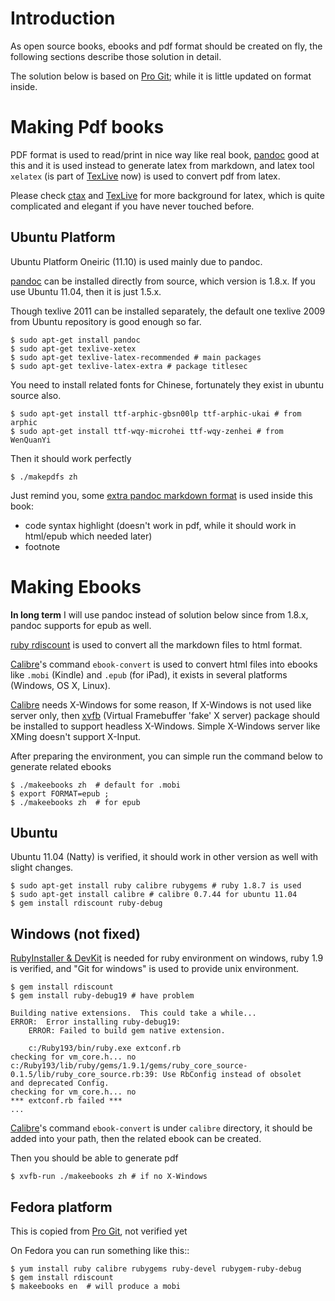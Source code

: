 # Introduction #

As open source books, ebooks and pdf format should be created on fly, the following sections describe those solution in detail.

The solution below is based on [Pro Git][progit]; while it is little updated on format inside. 

# Making Pdf books #
PDF format is used to read/print in nice way like real book, [pandoc][pandoc] good at this and it is used instead to generate latex from markdown, and latex tool `xelatex` (is part of [TexLive][texlive] now) is used to convert pdf from latex.

Please check [ctax](http://www.ctan.org/) and [TexLive][texlive] for more background for latex, which is quite complicated and elegant if you have never touched before.

## Ubuntu Platform ##

Ubuntu Platform Oneiric (11.10) is used mainly due to pandoc. 

[pandoc][pandoc] can be installed directly from source, which version is 1.8.x. If you use Ubuntu 11.04, then it is just 1.5.x.

Though texlive 2011 can be installed separately, the default one texlive 2009 from Ubuntu repository is good enough so far. 

	$ sudo apt-get install pandoc
    $ sudo apt-get texlive-xetex
    $ sudo apt-get texlive-latex-recommended # main packages
    $ sudo apt-get texlive-latex-extra # package titlesec
	
You need to install related fonts for Chinese, fortunately they exist in ubuntu source also.
    
    $ sudo apt-get install ttf-arphic-gbsn00lp ttf-arphic-ukai # from arphic 
	$ sudo apt-get install ttf-wqy-microhei ttf-wqy-zenhei # from WenQuanYi

Then it should work perfectly

	$ ./makepdfs zh
    
Just remind you, some [extra pandoc markdown format](http://johnmacfarlane.net/pandoc/README.html) is used inside this book:

  * code syntax highlight (doesn't work in pdf, while it should work in html/epub which needed later)
  * footnote
    
# Making Ebooks #

**In long term** I will use pandoc instead of solution below since from 1.8.x, pandoc supports for epub as well.

[ruby rdiscount](https://github.com/rtomayko/rdiscount) is used to convert all the markdown files to html format.

[Calibre][calibre]'s command `ebook-convert` is used to convert html files into ebooks like `.mobi` (Kindle) and `.epub` (for iPad), it exists in several platforms (Windows, OS X, Linux).

[Calibre][calibre] needs X-Windows for some reason, If X-Windows is not used like server only, then [xvfb](http://en.wikipedia.org/wiki/Xvfb) (Virtual Framebuffer 'fake' X server) package should be installed to support headless X-Windows. Simple X-Windows server like XMing doesn't support X-Input.

After preparing the environment, you can simple run the command below to generate related ebooks

    $ ./makeebooks zh  # default for .mobi
	$ export FORMAT=epub ; 
	$ ./makeebooks zh  # for epub

## Ubuntu ##
Ubuntu 11.04 (Natty) is verified, it should work in other version as well with slight changes.

    $ sudo apt-get install ruby calibre rubygems # ruby 1.8.7 is used
	$ sudo apt-get install calibre # calibre 0.7.44 for ubuntu 11.04
	$ gem install rdiscount ruby-debug 
	
## Windows (not fixed) ##
	
[RubyInstaller & DevKit](http://rubyinstaller.org/downloads/) is needed for ruby environment on windows, ruby 1.9 is verified, and "Git for windows" is used to provide unix environment.
	
	$ gem install rdiscount 
	$ gem install ruby-debug19 # have problem
	
	Building native extensions.  This could take a while...
	ERROR:  Error installing ruby-debug19:
        ERROR: Failed to build gem native extension.

        c:/Ruby193/bin/ruby.exe extconf.rb
	checking for vm_core.h... no
	c:/Ruby193/lib/ruby/gems/1.9.1/gems/ruby_core_source-0.1.5/lib/ruby_core_source.rb:39: Use RbConfig instead of obsolet
	and deprecated Config.
	checking for vm_core.h... no
	*** extconf.rb failed ***
	...
	
[Calibre][calibre]'s command `ebook-convert` is under `calibre` directory, it should be added into your path, then the related ebook can be created.

Then you should be able to generate pdf

    $ xvfb-run ./makeebooks zh # if no X-Windows	
	
## Fedora platform ##
This is copied from [Pro Git][progit], not verified yet

On Fedora you can run something like this::

    $ yum install ruby calibre rubygems ruby-devel rubygem-ruby-debug 
    $ gem install rdiscount
    $ makeebooks en  # will produce a mobi
	
[pandoc]: http://johnmacfarlane.net/pandoc/    
[calibre]: http://calibre-ebook.com/
[progit]: http://github.com/progit/progit 
[texlive]: http://www.tug.org/texlive/
